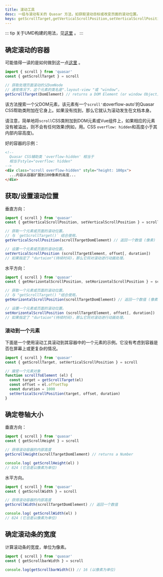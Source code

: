 ```yaml
---
title: 滚动工具
desc: 一组与滚动有关的 Quasar 方法，如获取滚动目标或改变页面的滚动位置。
keys: getScrollTarget,getVerticalScrollPosition,setVerticalScrollPosition,getHorizontalScrollPosition,setHorizontalScrollPosition,getScrollHeight,getScrollWidth,getScrollbarWidth
---
```


::: tip
关于UMD构建的用法，见[这里](/start/umd#quasar-global-object) 。
:::

## 确定滚动的容器
可能值得一读的是如何做到这一点[这里](/vue-components/scroll-observer#determining-scrolling-container) 。

```js
import { scroll } from 'quasar'
const { getScrollTarget } = scroll

// 获取处理页面滚动的父DomNode
// 通常情况下，这个元素的类名是".layout-view "或 "window"。
getScrollTarget(DomElement) // returns a DOM Element (or window Object)
```

该方法搜索一个父DOM元素，该元素有一个`scroll'或`overflow-auto'的Quasar CSS帮助类附加在它身上。如果没有找到，那么它就认为滚动发生在文档本身。

请注意，简单地将`scroll`CSS类附加到DOM元素或Vue组件上，如果相应的元素没有被溢出，则不会有任何效果(例如，用。CSS `overflow: hidden`和高度小于其内部内容高度)。

好的容器的示例：

```html
<!--
  Quasar CSS辅助类 'overflow-hidden' 相当于
  相当于style="overflow: hidden"
-->
<div class="scroll overflow-hidden" style="height: 100px">
  ...内容从容器扩展到100像素的高度...
</div>
```

## 获取/设置滚动位置
垂直方向：

```js
import { scroll } from 'quasar'
const { getVerticalScrollPosition, setVerticalScrollPosition } = scroll

// 获取一个元素或页面的滚动位置。
// 与 `getScrollTarget()` 结合使用。
getVerticalScrollPosition(scrollTargetDomElement) // 返回一个数值 (像素)

// 设置一个元素或页面的滚动位置。
setVerticalScrollPosition (scrollTargetElement, offset[, duration])
// 如果指定了 "durtaion"(持续时间)，那么它将对滚动进行动画处理。
```

水平方向：

```js
import { scroll } from 'quasar'
const { getHorizontalScrollPosition, setHorizontalScrollPosition } = scroll

// 获取一个元素或页面的滚动位置。
// 与 "getScrollTarget() "结合使用。
getHorizontalScrollPosition(scrollTargetDomElement) // 返回一个数值 (像素)

// 设置一个元素或页面的滚动位置。
setHorizontalScrollPosition (scrollTargetElement, offset[, duration])
// 如果指定了 "durtaion"(持续时间)，那么它将对滚动进行动画处理。
```

### 滚动到一个元素
下面是一个使用滚动工具滚动到其容器中的一个元素的示例。它没有考虑到容器是否在屏幕上或更复杂的情况。

```js
import { scroll } from 'quasar'
const { getScrollTarget, setVerticalScrollPosition } = scroll

// 接受一个元素对象
function scrollToElement (el) {
  const target = getScrollTarget(el)
  const offset = el.offsetTop
  const duration = 1000
  setVerticalScrollPosition(target, offset, duration)
}
```

## 确定卷轴大小
垂直方向：

```js
import { scroll } from 'quasar'
const { getScrollHeight } = scroll

// 获得滚动容器的内部高度
getScrollHeight(scrollTargetDomElement) // returns a Number

console.log( getScrollHeight(el) )
// 824 (它总是以像素为单位)
```

水平方向。

```js
import { scroll } from 'quasar'
const { getScrollWidth } = scroll

// 获得滚动容器的内部高度
getScrollWidth(scrollTargetDomElement) // 返回一个数值

console.log( getScrollWidth(el) )
// 824 (它总是以像素为单位)
```

## 确定滚动条的宽度
计算滚动条的宽度，单位为像素。

```js
import { scroll } from 'quasar'
const { getScrollbarWidth } = scroll

console.log(getScrollbarWidth()) // 16 (以像素为单位)
```
